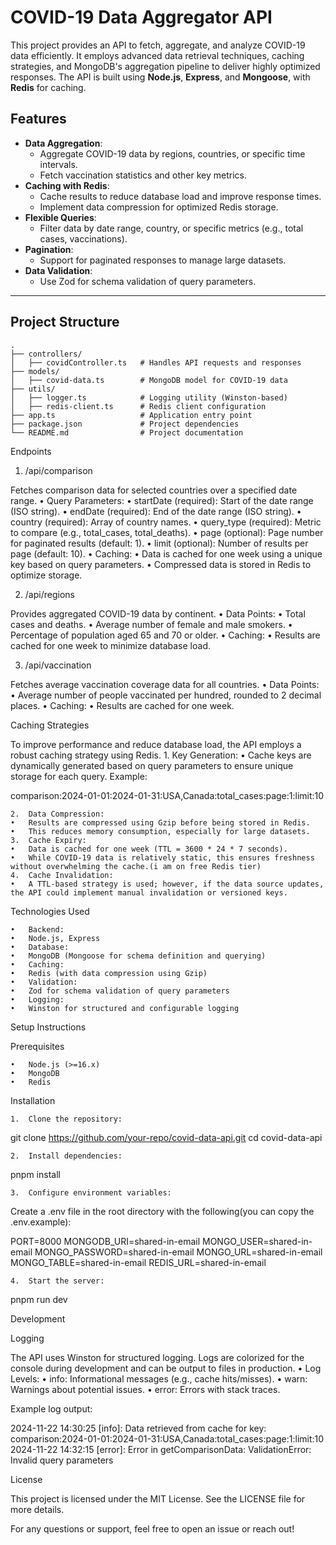 # COVID-19 Data Aggregator API

This project provides an API to fetch, aggregate, and analyze COVID-19 data efficiently. It employs advanced data retrieval techniques, caching strategies, and MongoDB's aggregation pipeline to deliver highly optimized responses. The API is built using **Node.js**, **Express**, and **Mongoose**, with **Redis** for caching.

## Features

-   **Data Aggregation**:
    -   Aggregate COVID-19 data by regions, countries, or specific time intervals.
    -   Fetch vaccination statistics and other key metrics.
-   **Caching with Redis**:
    -   Cache results to reduce database load and improve response times.
    -   Implement data compression for optimized Redis storage.
-   **Flexible Queries**:
    -   Filter data by date range, country, or specific metrics (e.g., total cases, vaccinations).
-   **Pagination**:
    -   Support for paginated responses to manage large datasets.
-   **Data Validation**:
    -   Use Zod for schema validation of query parameters.

---

## Project Structure

```plaintext
.
├── controllers/
│   ├── covidController.ts   # Handles API requests and responses
├── models/
│   ├── covid-data.ts        # MongoDB model for COVID-19 data
├── utils/
│   ├── logger.ts            # Logging utility (Winston-based)
│   ├── redis-client.ts      # Redis client configuration
├── app.ts                   # Application entry point
├── package.json             # Project dependencies
└── README.md                # Project documentation
```

Endpoints

1. /api/comparison

Fetches comparison data for selected countries over a specified date range.
• Query Parameters:
• startDate (required): Start of the date range (ISO string).
• endDate (required): End of the date range (ISO string).
• country (required): Array of country names.
• query_type (required): Metric to compare (e.g., total_cases, total_deaths).
• page (optional): Page number for paginated results (default: 1).
• limit (optional): Number of results per page (default: 10).
• Caching:
• Data is cached for one week using a unique key based on query parameters.
• Compressed data is stored in Redis to optimize storage.

2. /api/regions

Provides aggregated COVID-19 data by continent.
• Data Points:
• Total cases and deaths.
• Average number of female and male smokers.
• Percentage of population aged 65 and 70 or older.
• Caching:
• Results are cached for one week to minimize database load.

3. /api/vaccination

Fetches average vaccination coverage data for all countries.
• Data Points:
• Average number of people vaccinated per hundred, rounded to 2 decimal places.
• Caching:
• Results are cached for one week.

Caching Strategies

To improve performance and reduce database load, the API employs a robust caching strategy using Redis. 1. Key Generation:
• Cache keys are dynamically generated based on query parameters to ensure unique storage for each query.
Example:

comparison:2024-01-01:2024-01-31:USA,Canada:total_cases:page:1:limit:10

    2.	Data Compression:
    •	Results are compressed using Gzip before being stored in Redis.
    •	This reduces memory consumption, especially for large datasets.
    3.	Cache Expiry:
    •	Data is cached for one week (TTL = 3600 * 24 * 7 seconds).
    •	While COVID-19 data is relatively static, this ensures freshness without overwhelming the cache.(i am on free Redis tier)
    4.	Cache Invalidation:
    •	A TTL-based strategy is used; however, if the data source updates, the API could implement manual invalidation or versioned keys.

Technologies Used

    •	Backend:
    •	Node.js, Express
    •	Database:
    •	MongoDB (Mongoose for schema definition and querying)
    •	Caching:
    •	Redis (with data compression using Gzip)
    •	Validation:
    •	Zod for schema validation of query parameters
    •	Logging:
    •	Winston for structured and configurable logging

Setup Instructions

Prerequisites

    •	Node.js (>=16.x)
    •	MongoDB
    •	Redis

Installation

    1.	Clone the repository:

git clone https://github.com/your-repo/covid-data-api.git
cd covid-data-api

    2.	Install dependencies:

pnpm install

    3.	Configure environment variables:

Create a .env file in the root directory with the following(you can copy the .env.example):

PORT=8000
MONGODB_URI=shared-in-email
MONGO_USER=shared-in-email
MONGO_PASSWORD=shared-in-email
MONGO_URL=shared-in-email
MONGO_TABLE=shared-in-email
REDIS_URL=shared-in-email

    4.	Start the server:

pnpm run dev

Development

Logging

The API uses Winston for structured logging. Logs are colorized for the console during development and can be output to files in production.
• Log Levels:
• info: Informational messages (e.g., cache hits/misses).
• warn: Warnings about potential issues.
• error: Errors with stack traces.

Example log output:

2024-11-22 14:30:25 [info]: Data retrieved from cache for key: comparison:2024-01-01:2024-01-31:USA,Canada:total_cases:page:1:limit:10
2024-11-22 14:32:15 [error]: Error in getComparisonData: ValidationError: Invalid query parameters

License

This project is licensed under the MIT License. See the LICENSE file for more details.

For any questions or support, feel free to open an issue or reach out!

```

```
